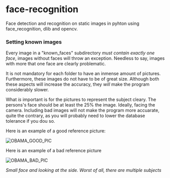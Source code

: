 # face-recognition
Face detection and recognition on static images in pyhton using face_recognition, dlib and opencv.

### Setting known images
Every image in a "known_faces" subdirectory *must contain exactly one face*, images without faces will throw an exception. Needless to say, images with more that one face 
are clearly problematic.

It is not mandatory for each folder to have an inmense amount of pictures. Furthermore, these images do not have to be of great size. Although both these aspects will increase the
accuracy, they *will* make the program considerably slower.

What *is* important is for the pictures to represent the subject cleary. The persons's face should be at least the 25% the image. Ideally, facing the camera. Including bad
images will not make the program more accuarate, quite the contrary, as you will probably need to lower the database tolerance if you dou so.

Here is an example of a good reference picture:

![OBAMA_GOOD_PIC](https://canalhistoria.es/wp-content/uploads/2018/07/president_official_portrait_hires-1.jpg)


Here is an example of a bad reference picture

![OBAMA_BAD_PIC](https://phantom-elmundo.unidadeditorial.es/1a42e937bde54601bd22cdc7dc208769/resize/746/f/jpg/assets/multimedia/imagenes/2020/02/12/15815150736995.jpg)

*Small face and looking at the side. Worst of all, there are multiple subjects*
